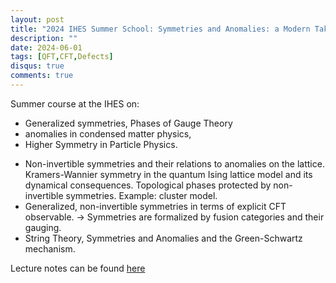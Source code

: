 ```yaml
---
layout: post
title: "2024 IHES Summer School: Symmetries and Anomalies: a Modern Take"
description: ""
date: 2024-06-01
tags: [QFT,CFT,Defects]
disqus: true
comments: true
---
```

Summer course at the IHES on:
 * Generalized symmetries, Phases of Gauge Theory
 * anomalies in condensed matter physics,
 * Higher Symmetry in Particle Physics.
 <!--more-->
 * Non-invertible symmetries and their relations to anomalies on the lattice.  Kramers-Wannier
              symmetry in the quantum Ising lattice model and its dynamical consequences. Topological
              phases protected by non-invertible symmetries. Example: cluster model.
 * Generalized, non-invertible symmetries in terms of explicit CFT observable. -> Symmetries are
              formalized by fusion categories and their gauging.
 * String Theory, Symmetries and Anomalies and the Green-Schwartz mechanism.
             
Lecture notes can be found <a href="https://indico.math.cnrs.fr/event/11080/">here</a>
            